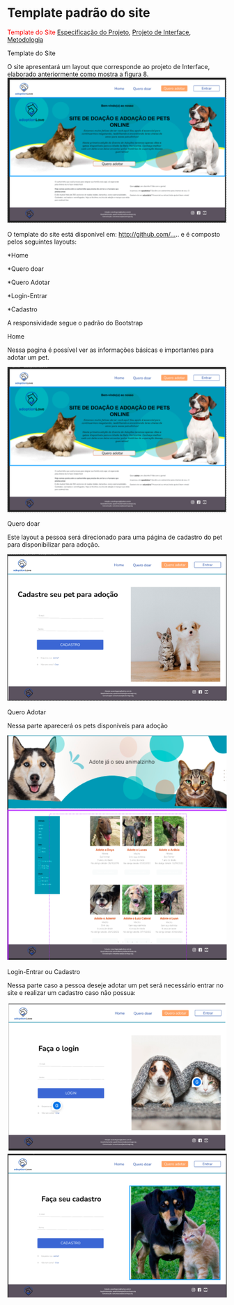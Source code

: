 # Template padrão do site

<span style="color:red">Template do Site  <a href="2-Especificação do Projeto.md"> Especificação do Projeto</a></span>, <a href="3-Projeto de Interface.md"> Projeto de Interface</a>, <a href="4-Metodologia.md"> Metodologia</a>

Template do Site 

O site apresentará um layout que corresponde ao projeto de Interface, elaborado anteriormente como mostra a figura 8. 
![home](img/home.png)
>

O template do site está disponível em:  http://github.com/…..  e é composto pelos seguintes layouts:  

*Home 

*Quero doar 

*Quero Adotar 

*Login-Entrar 

*Cadastro 

A responsividade segue o padrão do Bootstrap 


Home 
 

Nessa pagina é possível ver as informações básicas e importantes para adotar um pet. 

![home](img/home.png)


Quero doar 

Este layout a pessoa será direcionado para uma página de cadastro do pet para disponibilizar para adoção. 

![cadastropet](img/cadastropet.png)

Quero Adotar 

Nessa parte aparecerá os pets disponíveis para adoção 


![queroadotar](img/queroadotar.png)


Login-Entrar ou Cadastro 

 

Nessa parte caso a pessoa deseje adotar um pet será necessário entrar no site e realizar um cadastro caso não possua: 

![login](img/login.png)
![cadastro](img/cadastro.png)